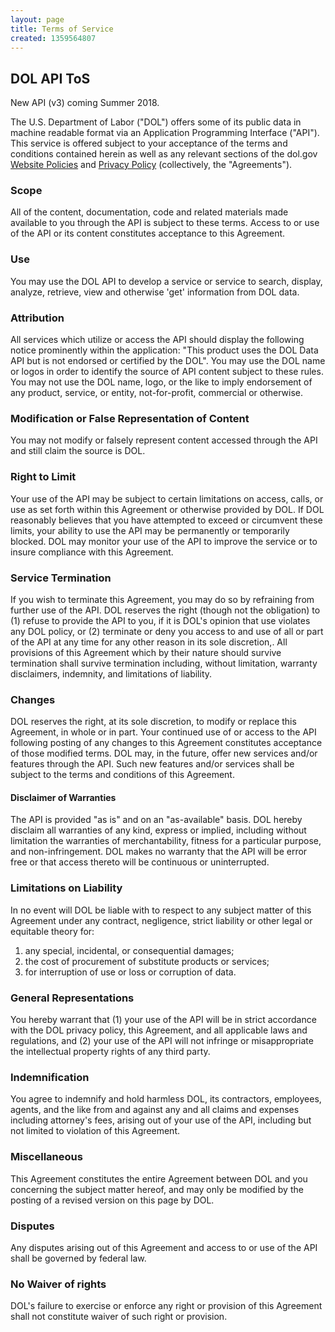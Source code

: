```yaml
---
layout: page
title: Terms of Service
created: 1359564807
---
```


<h2>DOL API ToS</h2>
<div class= "alert-box small-text-centre">
  New API (v3) coming Summer 2018.
</div>
<p>The U.S. Department of Labor ("DOL") offers some of its public data in machine readable format via an Application Programming Interface ("API"). This service is offered subject to your acceptance of the terms and conditions contained herein as well as any relevant sections of the dol.gov <a href="https://www.dol.gov/general/disclaim/">Website Policies</a>  and <a href="https://www.dol.gov/general/privacynotice/">Privacy Policy</a> (collectively, the "Agreements"). </p>

<h3>Scope</h3>
<p>All of the content, documentation, code and related materials made available to you through the API is subject to these terms. Access to or use of the API or its content constitutes acceptance to this Agreement.</p>

<h3>Use</h3>
<p>You may use the DOL API to develop a service or service to search, display, analyze, retrieve, view and otherwise 'get' information from DOL data.</p>

<h3>Attribution</h3>
<p>All services which utilize or access the API should display the following notice prominently within the application: "This product uses the DOL Data API but is not endorsed or certified by the DOL". You may use the DOL name or logos in order to identify the source of API content subject to these rules. You may not use the DOL name, logo, or the like to imply endorsement of any product, service, or entity, not-for-profit, commercial or otherwise.</p>

<h3>Modification or False Representation of Content</h3>
<p>You may not modify or falsely represent content accessed through the API and still claim the source is DOL.</p>

<h3>Right to Limit</h3>
<p>Your use of the API may be subject to certain limitations on access, calls, or use as set forth within this Agreement or otherwise provided by DOL. If DOL reasonably believes that you have attempted to exceed or circumvent these limits, your ability to use the API may be permanently or temporarily blocked. DOL may monitor your use of the API to improve the service or to insure compliance with this Agreement.</p>

<h3>Service Termination</h3>
<p>If you wish to terminate this Agreement, you may do so by refraining from further use of the API. DOL reserves the right (though not the obligation) to (1) refuse to provide the API to you, if it is DOL's opinion that use violates any DOL policy, or (2) terminate or deny you access to and use of all or part of the API at any time for any other reason in its sole discretion,. All provisions of this Agreement which by their nature should survive termination shall survive termination including, without limitation, warranty disclaimers, indemnity, and limitations of liability.</p>

<h3>Changes</h3>
<p>DOL reserves the right, at its sole discretion, to modify or replace this Agreement, in whole or in part. Your continued use of or access to the API following posting of any changes to this Agreement constitutes acceptance of those modified terms. DOL may, in the future, offer new services and/or features through the API. Such new features and/or services shall be subject to the terms and conditions of this Agreement.</p>

<h4>Disclaimer of Warranties</h4>
<p>The API is provided "as is" and on an "as-available" basis. DOL hereby disclaim all warranties of any kind, express or implied, including without limitation the warranties of merchantability, fitness for a particular purpose, and non-infringement. DOL makes no warranty that the API will be error free or that access thereto will be continuous or uninterrupted.</p>

<h3>Limitations on Liability</h3>
<p>In no event will DOL be liable with to respect to any subject matter of this Agreement under any contract, negligence, strict liability or other legal or equitable theory for: <ol>
	<li>any special, incidental, or consequential damages;</li>
    <li>the cost of procurement of substitute products or services;</li>
    <li>for interruption of use or loss or corruption of data.</li>
</ol>


<h3>General Representations</h3>
<p>You hereby warrant that (1) your use of the API will be in strict accordance with the DOL privacy policy, this Agreement, and all applicable laws and regulations, and (2) your use of the API will not infringe or misappropriate the intellectual property rights of any third party.</p>

<h3>Indemnification</h3>
<p>You agree to indemnify and hold harmless DOL, its contractors, employees, agents, and the like from and against any and all claims and expenses including attorney's fees, arising out of your use of the API, including but not limited to violation of this Agreement.</p>

<h3>Miscellaneous</h3>
<p>This Agreement constitutes the entire Agreement between DOL and you concerning the subject matter hereof, and may only be modified by the posting of a revised version on this page by DOL.</p>

<h3>Disputes</h3>
<p>Any disputes arising out of this Agreement and access to or use of the API shall be governed by federal law.</p>

<h3>No Waiver of rights</h3>
<p>DOL's failure to exercise or enforce any right or provision of this Agreement shall not constitute waiver of such right or provision.</p>
  
